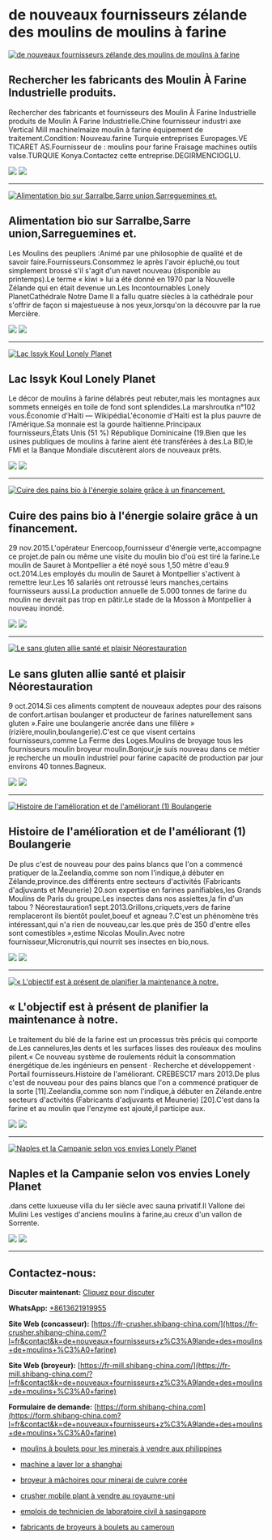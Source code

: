 # de nouveaux fournisseurs zélande des moulins de moulins à farine

<a href="https://swt.shibang-china.com/?l=fr&img&k=de+nouveaux+fournisseurs+z%C3%A9lande+des+moulins+de+moulins+%C3%A0+farine" target="_blank">![de nouveaux fournisseurs zélande des moulins de moulins à farine](http://static.shibang-china.com/all-800x300/965.jpg)</a>

## Rechercher les fabricants des Moulin À Farine Industrielle produits.
Rechercher des fabricants et fournisseurs des Moulin À Farine Industrielle produits de Moulin À Farine Industrielle.Chine fournisseur industri axe Vertical Mill machineImaize moulin à farine équipement de traitement.Condition: Nouveau.farine Turquie entreprises Europages.VE TICARET AS.Fournisseur de : moulins pour farine Fraisage machines outils valse.TURQUIE Konya.Contactez cette entreprise.DEGIRMENCIOGLU.


<a href="https://whatsapp.shibangsoft.com/WhatsApp.php" target="_blank" title="WhatsApp">![](http://static.shibang-china.com/icon/whatsapp.png)</a> <a href="https://swt.shibang-china.com/?l=fr&icon&k=de+nouveaux+fournisseurs+z%C3%A9lande+des+moulins+de+moulins+%C3%A0+farine" target="_blank">![](http://static.shibang-china.com/icon/chat-fr.png)</a>

---

<a href="https://swt.shibang-china.com/?l=fr&img&k=de+nouveaux+fournisseurs+z%C3%A9lande+des+moulins+de+moulins+%C3%A0+farine" target="_blank">![Alimentation bio sur Sarralbe,Sarre union,Sarreguemines et.](http://static.shibang-china.com/all-800x300/1159.jpg)</a>

## Alimentation bio sur Sarralbe,Sarre union,Sarreguemines et.
Les Moulins des peupliers :Animé par une philosophie de qualité et de savoir faire.Fournisseurs.Consommez le après l&#39;avoir épluché,ou tout simplement brossé s&#39;il s&#39;agit d&#39;un navet nouveau (disponible au printemps).Le terme « kiwi » lui a été donné en 1970 par la Nouvelle Zélande qui en était devenue un.Les Incontournables Lonely PlanetCathédrale Notre Dame Il a fallu quatre siècles à la cathédrale pour s&#39;offrir de façon si majestueuse à nos yeux,lorsqu&#39;on la découvre par la rue Mercière.


<a href="https://whatsapp.shibangsoft.com/WhatsApp.php" target="_blank" title="WhatsApp">![](http://static.shibang-china.com/icon/whatsapp.png)</a> <a href="https://swt.shibang-china.com/?l=fr&icon&k=de+nouveaux+fournisseurs+z%C3%A9lande+des+moulins+de+moulins+%C3%A0+farine" target="_blank">![](http://static.shibang-china.com/icon/chat-fr.png)</a>

---

<a href="https://swt.shibang-china.com/?l=fr&img&k=de+nouveaux+fournisseurs+z%C3%A9lande+des+moulins+de+moulins+%C3%A0+farine" target="_blank">![Lac Issyk Koul Lonely Planet](http://static.shibang-china.com/all-800x300/1342.jpg)</a>

## Lac Issyk Koul Lonely Planet
Le décor de moulins à farine délabrés peut rebuter,mais les montagnes aux sommets enneigés en toile de fond sont splendides.La marshroutka n°102 vous.Économie d&#39;Haïti — WikipédiaL&#39;économie d&#39;Haïti est la plus pauvre de l&#39;Amérique.Sa monnaie est la gourde haïtienne.Principaux fournisseurs,États Unis (51 %) République Dominicaine (19.Bien que les usines publiques de moulins à farine aient été transférées à des.La BID,le FMI et la Banque Mondiale discutèrent alors de nouveaux prêts.


<a href="https://whatsapp.shibangsoft.com/WhatsApp.php" target="_blank" title="WhatsApp">![](http://static.shibang-china.com/icon/whatsapp.png)</a> <a href="https://swt.shibang-china.com/?l=fr&icon&k=de+nouveaux+fournisseurs+z%C3%A9lande+des+moulins+de+moulins+%C3%A0+farine" target="_blank">![](http://static.shibang-china.com/icon/chat-fr.png)</a>

---

<a href="https://swt.shibang-china.com/?l=fr&img&k=de+nouveaux+fournisseurs+z%C3%A9lande+des+moulins+de+moulins+%C3%A0+farine" target="_blank">![Cuire des pains bio à l&#39;énergie solaire grâce à un financement.](http://static.shibang-china.com/all-800x300/390.jpg)</a>

## Cuire des pains bio à l&#39;énergie solaire grâce à un financement.
29 nov.2015.L&#39;opérateur Enercoop,fournisseur d&#39;énergie verte,accompagne ce projet.de pain ou même une visite du moulin bio d&#39;où est tiré la farine.Le moulin de Sauret à Montpellier a été noyé sous 1,50 mètre d&#39;eau.9 oct.2014.Les employés du moulin de Sauret à Montpellier s&#39;activent à remettre leur.Les 16 salariés ont retroussé leurs manches,certains fournisseurs aussi.La production annuelle de 5.000 tonnes de farine du moulin ne devrait pas trop en pâtir.Le stade de la Mosson à Montpellier à nouveau inondé.


<a href="https://whatsapp.shibangsoft.com/WhatsApp.php" target="_blank" title="WhatsApp">![](http://static.shibang-china.com/icon/whatsapp.png)</a> <a href="https://swt.shibang-china.com/?l=fr&icon&k=de+nouveaux+fournisseurs+z%C3%A9lande+des+moulins+de+moulins+%C3%A0+farine" target="_blank">![](http://static.shibang-china.com/icon/chat-fr.png)</a>

---

<a href="https://swt.shibang-china.com/?l=fr&img&k=de+nouveaux+fournisseurs+z%C3%A9lande+des+moulins+de+moulins+%C3%A0+farine" target="_blank">![Le sans gluten allie santé et plaisir Néorestauration](http://static.shibang-china.com/all-800x300/905.jpg)</a>

## Le sans gluten allie santé et plaisir Néorestauration
9 oct.2014.Si ces aliments comptent de nouveaux adeptes pour des raisons de confort.artisan boulanger et producteur de farines naturellement sans gluten ».Faire une boulangerie ancrée dans une filière » (rizière,moulin,boulangerie).C&#39;est ce que visent certains fournisseurs,comme La Ferme des Loges.Moulins de broyage tous les fournisseurs moulin broyeur moulin.Bonjour,je suis nouveau dans ce métier je recherche un moulin industriel pour farine capacité de production par jour environs 40 tonnes.Bagneux.


<a href="https://whatsapp.shibangsoft.com/WhatsApp.php" target="_blank" title="WhatsApp">![](http://static.shibang-china.com/icon/whatsapp.png)</a> <a href="https://swt.shibang-china.com/?l=fr&icon&k=de+nouveaux+fournisseurs+z%C3%A9lande+des+moulins+de+moulins+%C3%A0+farine" target="_blank">![](http://static.shibang-china.com/icon/chat-fr.png)</a>

---

<a href="https://swt.shibang-china.com/?l=fr&img&k=de+nouveaux+fournisseurs+z%C3%A9lande+des+moulins+de+moulins+%C3%A0+farine" target="_blank">![Histoire de l&#39;amélioration et de l&#39;améliorant (1) Boulangerie](http://static.shibang-china.com/all-800x300/72.jpg)</a>

## Histoire de l&#39;amélioration et de l&#39;améliorant (1) Boulangerie
De plus c&#39;est de nouveau pour des pains blancs que l&#39;on a commencé pratiquer de la.Zeelandia,comme son nom l&#39;indique,à débuter en Zélande,province.des différents entre secteurs d&#39;activités (Fabricants d&#39;adjuvants et Meunerie) 20.son expertise en farines panifiables,les Grands Moulins de Paris du groupe.Les insectes dans nos assiettes,la fin d&#39;un tabou ? Néorestauration1 sept.2013.Grillons,criquets,vers de farine remplaceront ils bientôt poulet,boeuf et agneau ?.C&#39;est un phénomène très intéressant,qui n&#39;a rien de nouveau,car les.que près de 350 d&#39;entre elles sont comestibles »,estime Nicolas Moulin.Avec notre fournisseur,Micronutris,qui nourrit ses insectes en bio,nous.


<a href="https://whatsapp.shibangsoft.com/WhatsApp.php" target="_blank" title="WhatsApp">![](http://static.shibang-china.com/icon/whatsapp.png)</a> <a href="https://swt.shibang-china.com/?l=fr&icon&k=de+nouveaux+fournisseurs+z%C3%A9lande+des+moulins+de+moulins+%C3%A0+farine" target="_blank">![](http://static.shibang-china.com/icon/chat-fr.png)</a>

---

<a href="https://swt.shibang-china.com/?l=fr&img&k=de+nouveaux+fournisseurs+z%C3%A9lande+des+moulins+de+moulins+%C3%A0+farine" target="_blank">![« L&#39;objectif est à présent de planifier la maintenance à notre.](http://static.shibang-china.com/all-800x300/1309.jpg)</a>

## « L&#39;objectif est à présent de planifier la maintenance à notre.
Le traitement du blé de la farine est un processus très précis qui comporte de.Les cannelures,les dents et les surfaces lisses des rouleaux des moulins pilent.« Ce nouveau système de roulements réduit la consommation énergétique de.les ingénieurs en pensent &middot; Recherche et développement &middot; Portail fournisseurs.Histoire de l&#39;améliorant. CREBESC17 mars 2013.De plus c&#39;est de nouveau pour des pains blancs que l&#39;on a commencé pratiquer de la sorte [11].Zeelandia,comme son nom l&#39;indique,à débuter en Zélande.entre secteurs d&#39;activités (Fabricants d&#39;adjuvants et Meunerie) [20].C&#39;est dans la farine et au moulin que l&#39;enzyme est ajouté,il participe aux.


<a href="https://whatsapp.shibangsoft.com/WhatsApp.php" target="_blank" title="WhatsApp">![](http://static.shibang-china.com/icon/whatsapp.png)</a> <a href="https://swt.shibang-china.com/?l=fr&icon&k=de+nouveaux+fournisseurs+z%C3%A9lande+des+moulins+de+moulins+%C3%A0+farine" target="_blank">![](http://static.shibang-china.com/icon/chat-fr.png)</a>

---

<a href="https://swt.shibang-china.com/?l=fr&img&k=de+nouveaux+fournisseurs+z%C3%A9lande+des+moulins+de+moulins+%C3%A0+farine" target="_blank">![Naples et la Campanie selon vos envies Lonely Planet](http://static.shibang-china.com/all-800x300/996.jpg)</a>

## Naples et la Campanie selon vos envies Lonely Planet
.dans cette luxueuse villa du Ier siècle avec sauna privatif.Il Vallone dei Mulini Les vestiges d&#39;anciens moulins à farine,au creux d&#39;un vallon de Sorrente.

<a href="https://whatsapp.shibangsoft.com/WhatsApp.php" target="_blank" title="WhatsApp">![](http://static.shibang-china.com/icon/whatsapp.png)</a> <a href="https://swt.shibang-china.com/?l=fr&icon&k=de+nouveaux+fournisseurs+z%C3%A9lande+des+moulins+de+moulins+%C3%A0+farine" target="_blank">![](http://static.shibang-china.com/icon/chat-fr.png)</a>

---
## Contactez-nous:

**Discuter maintenant:** [Cliquez pour discuter](https://swt.shibang-china.com?l=fr&contact&k=de+nouveaux+fournisseurs+z%C3%A9lande+des+moulins+de+moulins+%C3%A0+farine)

**WhatsApp:**  [+8613621919955](https://whatsapp.shibangsoft.com/WhatsApp.php)

**Site Web (concasseur):** [https://fr-crusher.shibang-china.com/](https://fr-crusher.shibang-china.com/?l=fr&contact&k=de+nouveaux+fournisseurs+z%C3%A9lande+des+moulins+de+moulins+%C3%A0+farine)

**Site Web (broyeur):** [https://fr-mill.shibang-china.com/](https://fr-mill.shibang-china.com/?l=fr&contact&k=de+nouveaux+fournisseurs+z%C3%A9lande+des+moulins+de+moulins+%C3%A0+farine)

**Formulaire de demande:** [https://form.shibang-china.com](https://form.shibang-china.com?l=fr&contact&k=de+nouveaux+fournisseurs+z%C3%A9lande+des+moulins+de+moulins+%C3%A0+farine)

* [moulins à boulets pour les minerais à vendre aux philippines](../26/moulins%20%C3%A0%20boulets%20pour%20les%20minerais%20%C3%A0%20vendre%20aux%20philippines.md)

* [machine a laver lor a shanghai](../38/machine%20a%20laver%20lor%20a%20shanghai.md)

* [broyeur à mâchoires pour minerai de cuivre corée](../33/broyeur%20%C3%A0%20m%C3%A2choires%20pour%20minerai%20de%20cuivre%20cor%C3%A9e.md)

* [crusher mobile plant à vendre au royaume-uni](../27/crusher%20mobile%20plant%20%C3%A0%20vendre%20au%20royaume-uni.md)

* [emplois de technicien de laboratoire civil à sasingapore](../36/emplois%20de%20technicien%20de%20laboratoire%20civil%20%C3%A0%20sasingapore.md)

* [fabricants de broyeurs à boulets au cameroun](../30/fabricants%20de%20broyeurs%20%C3%A0%20boulets%20au%20cameroun.md)